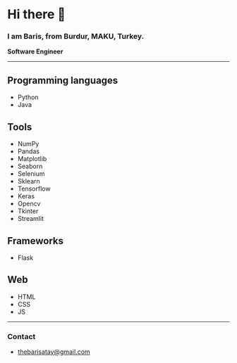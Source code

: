 # Hi there 👋

### I am Baris, from Burdur, MAKU, Turkey.
**Software Engineer**

---

## **Programming languages**
* Python
* Java

## **Tools**
* NumPy
* Pandas
* Matplotlib
* Seaborn
* Selenium
* Sklearn
* Tensorflow
* Keras
* Opencv
* Tkinter
* Streamlit

## **Frameworks**
* Flask

## **Web**
* HTML
* CSS
* JS

---

### Contact
* thebarisatay@gmail.com
